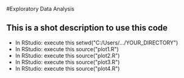 #Exploratory Data Analysis

## This is a shot description to use this code

* In RStudio: execute this setwd("C:/Users/.../YOUR_DIRECTORY")
* In RStudio: execute this source("plot1.R")
* In RStudio: execute this source("plot2.R")
* In RStudio: execute this source("plot3.R")
* In RStudio: execute this source("plot4.R")
